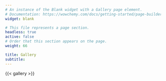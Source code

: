 ```yaml
---
# An instance of the Blank widget with a Gallery page element.
# Documentation: https://wowchemy.com/docs/getting-started/page-builder/
widget: blank

# This file represents a page section.
headless: true
active: false
# Order that this section appears on the page.
weight: 66

title: Gallery
subtitle:
---
```


{{< gallery >}}
